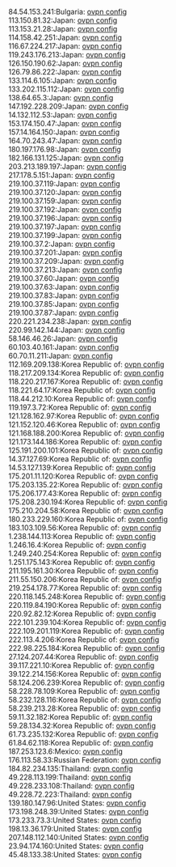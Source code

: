 84.54.153.241:Bulgaria: [ovpn config](vpn/84_54_153_241.ovpn)  
113.150.81.32:Japan: [ovpn config](vpn/113_150_81_32.ovpn)  
113.153.21.28:Japan: [ovpn config](vpn/113_153_21_28.ovpn)  
114.158.42.251:Japan: [ovpn config](vpn/114_158_42_251.ovpn)  
116.67.224.217:Japan: [ovpn config](vpn/116_67_224_217.ovpn)  
119.243.176.213:Japan: [ovpn config](vpn/119_243_176_213.ovpn)  
126.150.190.62:Japan: [ovpn config](vpn/126_150_190_62.ovpn)  
126.79.86.222:Japan: [ovpn config](vpn/126_79_86_222.ovpn)  
133.114.6.105:Japan: [ovpn config](vpn/133_114_6_105.ovpn)  
133.202.115.112:Japan: [ovpn config](vpn/133_202_115_112.ovpn)  
138.64.65.3:Japan: [ovpn config](vpn/138_64_65_3.ovpn)  
147.192.228.209:Japan: [ovpn config](vpn/147_192_228_209.ovpn)  
14.132.112.53:Japan: [ovpn config](vpn/14_132_112_53.ovpn)  
153.174.150.47:Japan: [ovpn config](vpn/153_174_150_47.ovpn)  
157.14.164.150:Japan: [ovpn config](vpn/157_14_164_150.ovpn)  
164.70.243.47:Japan: [ovpn config](vpn/164_70_243_47.ovpn)  
180.197.176.98:Japan: [ovpn config](vpn/180_197_176_98.ovpn)  
182.166.131.125:Japan: [ovpn config](vpn/182_166_131_125.ovpn)  
203.213.189.197:Japan: [ovpn config](vpn/203_213_189_197.ovpn)  
217.178.5.151:Japan: [ovpn config](vpn/217_178_5_151.ovpn)  
219.100.37.119:Japan: [ovpn config](vpn/219_100_37_119.ovpn)  
219.100.37.120:Japan: [ovpn config](vpn/219_100_37_120.ovpn)  
219.100.37.159:Japan: [ovpn config](vpn/219_100_37_159.ovpn)  
219.100.37.192:Japan: [ovpn config](vpn/219_100_37_192.ovpn)  
219.100.37.196:Japan: [ovpn config](vpn/219_100_37_196.ovpn)  
219.100.37.197:Japan: [ovpn config](vpn/219_100_37_197.ovpn)  
219.100.37.199:Japan: [ovpn config](vpn/219_100_37_199.ovpn)  
219.100.37.2:Japan: [ovpn config](vpn/219_100_37_2.ovpn)  
219.100.37.201:Japan: [ovpn config](vpn/219_100_37_201.ovpn)  
219.100.37.209:Japan: [ovpn config](vpn/219_100_37_209.ovpn)  
219.100.37.213:Japan: [ovpn config](vpn/219_100_37_213.ovpn)  
219.100.37.60:Japan: [ovpn config](vpn/219_100_37_60.ovpn)  
219.100.37.63:Japan: [ovpn config](vpn/219_100_37_63.ovpn)  
219.100.37.83:Japan: [ovpn config](vpn/219_100_37_83.ovpn)  
219.100.37.85:Japan: [ovpn config](vpn/219_100_37_85.ovpn)  
219.100.37.87:Japan: [ovpn config](vpn/219_100_37_87.ovpn)  
220.221.234.238:Japan: [ovpn config](vpn/220_221_234_238.ovpn)  
220.99.142.144:Japan: [ovpn config](vpn/220_99_142_144.ovpn)  
58.146.46.26:Japan: [ovpn config](vpn/58_146_46_26.ovpn)  
60.103.40.161:Japan: [ovpn config](vpn/60_103_40_161.ovpn)  
60.70.11.211:Japan: [ovpn config](vpn/60_70_11_211.ovpn)  
112.169.209.138:Korea Republic of: [ovpn config](vpn/112_169_209_138.ovpn)  
118.217.209.134:Korea Republic of: [ovpn config](vpn/118_217_209_134.ovpn)  
118.220.217.167:Korea Republic of: [ovpn config](vpn/118_220_217_167.ovpn)  
118.221.64.17:Korea Republic of: [ovpn config](vpn/118_221_64_17.ovpn)  
118.44.212.10:Korea Republic of: [ovpn config](vpn/118_44_212_10.ovpn)  
119.197.3.72:Korea Republic of: [ovpn config](vpn/119_197_3_72.ovpn)  
121.128.162.97:Korea Republic of: [ovpn config](vpn/121_128_162_97.ovpn)  
121.152.120.46:Korea Republic of: [ovpn config](vpn/121_152_120_46.ovpn)  
121.168.188.200:Korea Republic of: [ovpn config](vpn/121_168_188_200.ovpn)  
121.173.144.186:Korea Republic of: [ovpn config](vpn/121_173_144_186.ovpn)  
125.191.200.101:Korea Republic of: [ovpn config](vpn/125_191_200_101.ovpn)  
14.37.127.69:Korea Republic of: [ovpn config](vpn/14_37_127_69.ovpn)  
14.53.127.139:Korea Republic of: [ovpn config](vpn/14_53_127_139.ovpn)  
175.201.11.120:Korea Republic of: [ovpn config](vpn/175_201_11_120.ovpn)  
175.203.135.22:Korea Republic of: [ovpn config](vpn/175_203_135_22.ovpn)  
175.206.177.43:Korea Republic of: [ovpn config](vpn/175_206_177_43.ovpn)  
175.208.230.194:Korea Republic of: [ovpn config](vpn/175_208_230_194.ovpn)  
175.210.204.58:Korea Republic of: [ovpn config](vpn/175_210_204_58.ovpn)  
180.233.229.160:Korea Republic of: [ovpn config](vpn/180_233_229_160.ovpn)  
183.103.109.56:Korea Republic of: [ovpn config](vpn/183_103_109_56.ovpn)  
1.238.144.113:Korea Republic of: [ovpn config](vpn/1_238_144_113.ovpn)  
1.246.16.4:Korea Republic of: [ovpn config](vpn/1_246_16_4.ovpn)  
1.249.240.254:Korea Republic of: [ovpn config](vpn/1_249_240_254.ovpn)  
1.251.175.143:Korea Republic of: [ovpn config](vpn/1_251_175_143.ovpn)  
211.195.161.30:Korea Republic of: [ovpn config](vpn/211_195_161_30.ovpn)  
211.55.150.206:Korea Republic of: [ovpn config](vpn/211_55_150_206.ovpn)  
219.254.178.77:Korea Republic of: [ovpn config](vpn/219_254_178_77.ovpn)  
220.118.145.248:Korea Republic of: [ovpn config](vpn/220_118_145_248.ovpn)  
220.119.84.190:Korea Republic of: [ovpn config](vpn/220_119_84_190.ovpn)  
220.92.82.12:Korea Republic of: [ovpn config](vpn/220_92_82_12.ovpn)  
222.101.239.104:Korea Republic of: [ovpn config](vpn/222_101_239_104.ovpn)  
222.109.201.119:Korea Republic of: [ovpn config](vpn/222_109_201_119.ovpn)  
222.113.4.206:Korea Republic of: [ovpn config](vpn/222_113_4_206.ovpn)  
222.98.225.184:Korea Republic of: [ovpn config](vpn/222_98_225_184.ovpn)  
27.124.207.44:Korea Republic of: [ovpn config](vpn/27_124_207_44.ovpn)  
39.117.221.10:Korea Republic of: [ovpn config](vpn/39_117_221_10.ovpn)  
39.122.214.156:Korea Republic of: [ovpn config](vpn/39_122_214_156.ovpn)  
58.124.206.239:Korea Republic of: [ovpn config](vpn/58_124_206_239.ovpn)  
58.228.78.109:Korea Republic of: [ovpn config](vpn/58_228_78_109.ovpn)  
58.232.128.116:Korea Republic of: [ovpn config](vpn/58_232_128_116.ovpn)  
58.239.213.28:Korea Republic of: [ovpn config](vpn/58_239_213_28.ovpn)  
59.11.32.182:Korea Republic of: [ovpn config](vpn/59_11_32_182.ovpn)  
59.28.134.32:Korea Republic of: [ovpn config](vpn/59_28_134_32.ovpn)  
61.73.235.132:Korea Republic of: [ovpn config](vpn/61_73_235_132.ovpn)  
61.84.62.118:Korea Republic of: [ovpn config](vpn/61_84_62_118.ovpn)  
187.253.123.6:Mexico: [ovpn config](vpn/187_253_123_6.ovpn)  
176.113.58.33:Russian Federation: [ovpn config](vpn/176_113_58_33.ovpn)  
184.82.234.135:Thailand: [ovpn config](vpn/184_82_234_135.ovpn)  
49.228.113.199:Thailand: [ovpn config](vpn/49_228_113_199.ovpn)  
49.228.233.108:Thailand: [ovpn config](vpn/49_228_233_108.ovpn)  
49.228.72.223:Thailand: [ovpn config](vpn/49_228_72_223.ovpn)  
139.180.147.96:United States: [ovpn config](vpn/139_180_147_96.ovpn)  
173.198.248.39:United States: [ovpn config](vpn/173_198_248_39.ovpn)  
173.233.73.3:United States: [ovpn config](vpn/173_233_73_3.ovpn)  
198.13.36.179:United States: [ovpn config](vpn/198_13_36_179.ovpn)  
207.148.112.140:United States: [ovpn config](vpn/207_148_112_140.ovpn)  
23.94.174.160:United States: [ovpn config](vpn/23_94_174_160.ovpn)  
45.48.133.38:United States: [ovpn config](vpn/45_48_133_38.ovpn)  
